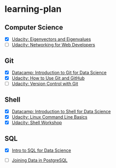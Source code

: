 # learning-plan

## Computer Science
- [X] [Udacity: Eigenvectors and Eigenvalues](https://www.udacity.com/course/eigenvectors-and-eigenvalues--ud104)
- [ ] [Udacity: Networking for Web Developers](https://www.udacity.com/course/networking-for-web-developers--ud256)

## Git
- [X] [Datacamp: Introduction to Git for Data Science](https://www.datacamp.com/courses/introduction-to-git-for-data-science)
- [X] [Udacity: How to Use Git and GitHub](https://www.udacity.com/course/how-to-use-git-and-github--ud775)
- [ ] [Udacity: Version Control with Git](https://www.udacity.com/course/version-control-with-git--ud123)

## Shell
- [X] [Datacamp: Introduction to Shell for Data Science](https://www.datacamp.com/courses/introduction-to-shell-for-data-science)
- [X] [Udacity: Linux Command Line Basics](https://www.udacity.com/course/linux-command-line-basics--ud595)
- [X] [Udacity: Shell Workshop](https://www.udacity.com/course/shell-workshop--ud206)

## SQL
- [X] [Intro to SQL for Data Science](https://www.datacamp.com/courses/intro-to-sql-for-data-science)
- [ ] [Joining Data in PostgreSQL](https://www.datacamp.com/courses/joining-data-in-postgresql)


